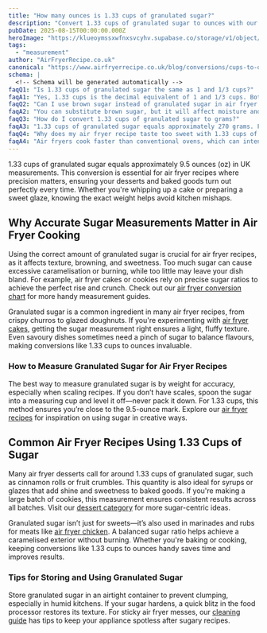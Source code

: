 ```yaml
---
title: "How many ounces is 1.33 cups of granulated sugar?"
description: "Convert 1.33 cups of granulated sugar to ounces with our easy guide. Perfect for air fryer recipes and precise baking measurements."
pubDate: 2025-08-15T00:00:00.000Z
heroImage: "https://klueoymssxwfnxsvcyhv.supabase.co/storage/v1/object/public/Shmucket/how-many-ounces-is-1-33-cups-of-granulated-sugar.webp"
tags:
  - "measurement"
author: "AirFryerRecipe.co.uk"
canonical: "https://www.airfryerrecipe.co.uk/blog/conversions/cups-to-ounces/how-many-ounces-is-1-33-cups-of-granulated-sugar"
schema: |
  <!-- Schema will be generated automatically -->
faqQ1: "Is 1.33 cups of granulated sugar the same as 1 and 1/3 cups?"
faqA1: "Yes, 1.33 cups is the decimal equivalent of 1 and 1/3 cups. Both measurements refer to the same amount of granulated sugar, which converts to roughly 9.5 ounces in UK measurements. This is useful for scaling recipes or when using digital scales."
faqQ2: "Can I use brown sugar instead of granulated sugar in air fryer recipes?"
faqA2: "You can substitute brown sugar, but it will affect moisture and flavour. Brown sugar contains molasses, making it denser—1.33 cups of packed brown sugar weighs more than granulated. Adjust measurements slightly and expect a richer taste in dishes like air fryer cookies or glazes."
faqQ3: "How do I convert 1.33 cups of granulated sugar to grams?"
faqA3: "1.33 cups of granulated sugar equals approximately 270 grams. For air fryer baking, grams are often more precise than ounces or cups. Use a kitchen scale for the best results, especially in recipes where sugar plays a key structural role."
faqQ4: "Why does my air fryer recipe taste too sweet with 1.33 cups of sugar?"
faqA4: "Air fryers cook faster than conventional ovens, which can intensify sweetness. Try reducing the sugar by 10-15% or balancing it with acidic ingredients like lemon juice. Always taste batters or mixes before cooking to adjust flavours as needed."
---
```

<p>1.33 cups of granulated sugar equals approximately 9.5 ounces (oz) in UK measurements. This conversion is essential for air fryer recipes where precision matters, ensuring your desserts and baked goods turn out perfectly every time. Whether you're whipping up a cake or preparing a sweet glaze, knowing the exact weight helps avoid kitchen mishaps.</p>

<h2>Why Accurate Sugar Measurements Matter in Air Fryer Cooking</h2>  
<p>Using the correct amount of granulated sugar is crucial for air fryer recipes, as it affects texture, browning, and sweetness. Too much sugar can cause excessive caramelisation or burning, while too little may leave your dish bland. For example, air fryer cakes or cookies rely on precise sugar ratios to achieve the perfect rise and crunch. Check out our <a href=https://www.airfryerrecipe.co.uk/air-fryer-conversion-chart>air fryer conversion chart</a> for more handy measurement guides.</p>  

<p>Granulated sugar is a common ingredient in many air fryer recipes, from crispy churros to glazed doughnuts. If you're experimenting with <a href=https://www.airfryerrecipe.co.uk/recipe-category/cakes>air fryer cakes</a>, getting the sugar measurement right ensures a light, fluffy texture. Even savoury dishes sometimes need a pinch of sugar to balance flavours, making conversions like 1.33 cups to ounces invaluable.</p>  

<h3>How to Measure Granulated Sugar for Air Fryer Recipes</h3>  
<p>The best way to measure granulated sugar is by weight for accuracy, especially when scaling recipes. If you don’t have scales, spoon the sugar into a measuring cup and level it off—never pack it down. For 1.33 cups, this method ensures you’re close to the 9.5-ounce mark. Explore our <a href=https://www.airfryerrecipe.co.uk/recipes>air fryer recipes</a> for inspiration on using sugar in creative ways.</p>  

<h2>Common Air Fryer Recipes Using 1.33 Cups of Sugar</h2>  
<p>Many air fryer desserts call for around 1.33 cups of granulated sugar, such as cinnamon rolls or fruit crumbles. This quantity is also ideal for syrups or glazes that add shine and sweetness to baked goods. If you're making a large batch of cookies, this measurement ensures consistent results across all batches. Visit our <a href=https://www.airfryerrecipe.co.uk/recipe-category/dessert>dessert category</a> for more sugar-centric ideas.</p>  

<p>Granulated sugar isn’t just for sweets—it’s also used in marinades and rubs for meats like <a href=https://www.airfryerrecipe.co.uk/recipe-category/chicken>air fryer chicken</a>. A balanced sugar ratio helps achieve a caramelised exterior without burning. Whether you're baking or cooking, keeping conversions like 1.33 cups to ounces handy saves time and improves results.</p>  

<h3>Tips for Storing and Using Granulated Sugar</h3>  
<p>Store granulated sugar in an airtight container to prevent clumping, especially in humid kitchens. If your sugar hardens, a quick blitz in the food processor restores its texture. For sticky air fryer messes, our <a href=https://www.airfryerrecipe.co.uk/air-fryer-cleaner>cleaning guide</a> has tips to keep your appliance spotless after sugary recipes.</p>
